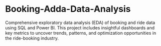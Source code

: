 # Booking-Adda-Data-Analysis
Comprehensive exploratory data analysis (EDA) of booking and ride data using SQL and Power BI. This project includes insightful dashboards and key metrics to uncover trends, patterns, and optimization opportunities in the ride-booking industry.
